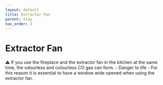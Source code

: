 ```yaml
---
layout: default
title: Extractor Fan
parent: Stay
nav_order: 2
---
```


# Extractor Fan

⚠️ If you use the fireplace and the extractor fan in the kitchen at the same time, the odourless and colourless CO gas can form. - Danger to life - For this reason it is essential to have a window wide opened when using the extractor fan.
